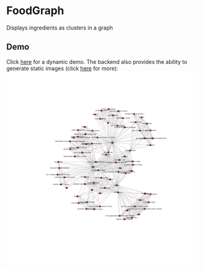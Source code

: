 # FoodGraph

Displays ingredients as clusters in a graph

## Demo
Click [here](https://rawgit.com/kpj/FoodGraph/master/frontend/index.html) for a dynamic demo.
The backend also provides the ability to generate static images (click [here](https://github.com/kpj/FoodGraph/tree/master/data) for more):
![static tree](/data/desserts.png)
